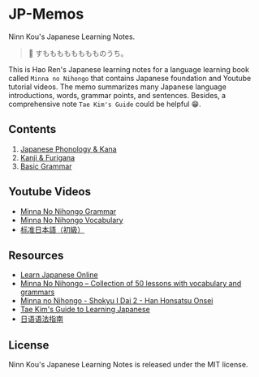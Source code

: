 # JP-Memos

Ninn Kou's Japanese Learning Notes.

>🌸 すもももももももものうち。

This is Hao Ren's Japanese learning notes for a language learning book called `Minna no Nihongo` that contains Japanese foundation and Youtube tutorial videos. The memo summarizes many Japanese language introductions, words, grammar points, and sentences. Besides, a comprehensive note `Tae Kim's Guide` could be helpful 😁.

## Contents

1. [Japanese Phonology & Kana](https://github.com/flying-yogurt/JP-Memos/blob/master/structure/01_Phonology_and_Kana.md)
2. [Kanji & Furigana](https://github.com/flying-yogurt/JP-Memos/blob/master/structure/02_Kanji_and_Furigana.md)
3. [Basic Grammar](https://github.com/flying-yogurt/JP-Memos/blob/master/structure/03_Basic_Grammar.md)

## Youtube Videos

- [Minna No Nihongo Grammar](https://www.youtube.com/playlist?list=PLag_mhJfCJ-18WyYoklCPxIpYbeRgmWLJ)
- [Minna No Nihongo Vocabulary](https://www.youtube.com/playlist?list=PLag_mhJfCJ-038RtKIdpE4KSi4t-Z98UT)
- [标准日本語（初級）](https://www.youtube.com/playlist?list=PL7D012D6DC2C145D7)

## Resources

- [Learn Japanese Online](http://j-learning.com)
- [Minna No Nihongo – Collection of 50 lessons with vocabulary and grammars](http://wordgrammar.net/minna-no-nihongo-collection-of-50-lessons-with-vocabulary-and-grammars/)
- [Minna no Nihongo - Shokyu I Dai 2 - Han Honsatsu Onsei](https://www.3anet.co.jp/np/en/resrcs/230020/)
- [Tae Kim's Guide to Learning Japanese](http://www.guidetojapanese.org/learn/)
- [日语语法指南](https://res.wokanxing.info/jpgramma/)

## License

Ninn Kou's Japanese Learning Notes is released under the MIT license.
